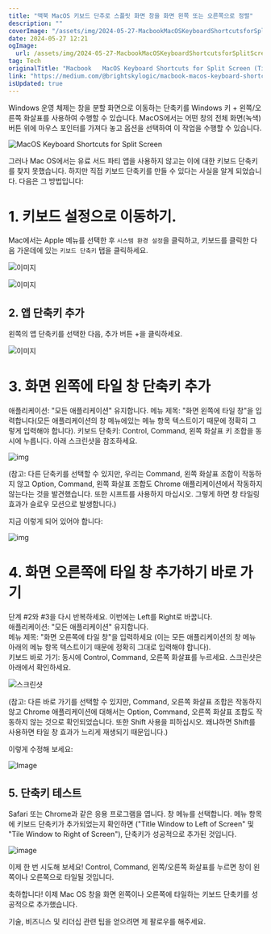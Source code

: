 ```yaml
---
title: "맥북 MacOS 키보드 단추로 스플릿 화면 창을 화면 왼쪽 또는 오른쪽으로 정렬"
description: ""
coverImage: "/assets/img/2024-05-27-MacbookMacOSKeyboardShortcutsforSplitScreenTileWindowstoLeftorRightofScreen_0.png"
date: 2024-05-27 12:21
ogImage:
  url: /assets/img/2024-05-27-MacbookMacOSKeyboardShortcutsforSplitScreenTileWindowstoLeftorRightofScreen_0.png
tag: Tech
originalTitle: "Macbook   MacOS Keyboard Shortcuts for Split Screen (Tile Windows to Left or Right of Screen)"
link: "https://medium.com/@brightskylogic/macbook-macos-keyboard-shortcuts-for-split-screen-tile-windows-left-and-right-d5ebb6342d37"
isUpdated: true
---
```


Windows 운영 체제는 창을 분할 화면으로 이동하는 단축키를 Windows 키 + 왼쪽/오른쪽 화살표를 사용하여 수행할 수 있습니다. MacOS에서는 어떤 창의 전체 화면(녹색) 버튼 위에 마우스 포인터를 가져다 놓고 옵션을 선택하여 이 작업을 수행할 수 있습니다.

![MacOS Keyboard Shortcuts for Split Screen](/assets/img/2024-05-27-MacbookMacOSKeyboardShortcutsforSplitScreenTileWindowstoLeftorRightofScreen_0.png)

그러나 Mac OS에서는 유료 서드 파티 앱을 사용하지 않고는 이에 대한 키보드 단축키를 찾지 못했습니다. 하지만 직접 키보드 단축키를 만들 수 있다는 사실을 알게 되었습니다. 다음은 그 방법입니다:

# 1. 키보드 설정으로 이동하기.

<!-- cozy-coder - 수평 -->

<ins class="adsbygoogle"
     style="display:block"
     data-ad-client="ca-pub-4877378276818686"
     data-ad-slot="1107185301"
     data-ad-format="auto"
     data-full-width-responsive="true"></ins>

<script>
     (adsbygoogle = window.adsbygoogle || []).push({});
</script>

Mac에서는 Apple 메뉴를 선택한 후 `시스템 환경 설정`을 클릭하고, 키보드를 클릭한 다음 가운데에 있는 `키보드 단축키` 탭을 클릭하세요.

![이미지](/assets/img/2024-05-27-MacbookMacOSKeyboardShortcutsforSplitScreenTileWindowstoLeftorRightofScreen_1.png)

![이미지](/assets/img/2024-05-27-MacbookMacOSKeyboardShortcutsforSplitScreenTileWindowstoLeftorRightofScreen_2.png)

## 2. 앱 단축키 추가

<!-- cozy-coder - 수평 -->

<ins class="adsbygoogle"
     style="display:block"
     data-ad-client="ca-pub-4877378276818686"
     data-ad-slot="1107185301"
     data-ad-format="auto"
     data-full-width-responsive="true"></ins>

<script>
     (adsbygoogle = window.adsbygoogle || []).push({});
</script>

왼쪽의 앱 단축키를 선택한 다음, 추가 버튼 +을 클릭하세요.

![이미지](/assets/img/2024-05-27-MacbookMacOSKeyboardShortcutsforSplitScreenTileWindowstoLeftorRightofScreen_3.png)

# 3. 화면 왼쪽에 타일 창 단축키 추가

애플리케이션: "모든 애플리케이션" 유지합니다.
메뉴 제목: "화면 왼쪽에 타일 창"을 입력합니다(모든 애플리케이션의 창 메뉴에있는 메뉴 항목 텍스트이기 때문에 정확히 그렇게 입력해야 합니다).
키보드 단축키: Control, Command, 왼쪽 화살표 키 조합을 동시에 누릅니다. 아래 스크린샷을 참조하세요.

<!-- cozy-coder - 수평 -->

<ins class="adsbygoogle"
     style="display:block"
     data-ad-client="ca-pub-4877378276818686"
     data-ad-slot="1107185301"
     data-ad-format="auto"
     data-full-width-responsive="true"></ins>

<script>
     (adsbygoogle = window.adsbygoogle || []).push({});
</script>

![img](/assets/img/2024-05-27-MacbookMacOSKeyboardShortcutsforSplitScreenTileWindowstoLeftorRightofScreen_4.png)

(참고: 다른 단축키를 선택할 수 있지만, 우리는 Command, 왼쪽 화살표 조합이 작동하지 않고 Option, Command, 왼쪽 화살표 조합도 Chrome 애플리케이션에서 작동하지 않는다는 것을 발견했습니다. 또한 시프트를 사용하지 마십시오. 그렇게 하면 창 타일링 효과가 슬로우 모션으로 발생합니다.)

지금 이렇게 되어 있어야 합니다:

![img](/assets/img/2024-05-27-MacbookMacOSKeyboardShortcutsforSplitScreenTileWindowstoLeftorRightofScreen_5.png)

<!-- cozy-coder - 수평 -->

<ins class="adsbygoogle"
     style="display:block"
     data-ad-client="ca-pub-4877378276818686"
     data-ad-slot="1107185301"
     data-ad-format="auto"
     data-full-width-responsive="true"></ins>

<script>
     (adsbygoogle = window.adsbygoogle || []).push({});
</script>

# 4. 화면 오른쪽에 타일 창 추가하기 바로 가기

단계 #2와 #3을 다시 반복하세요. 이번에는 Left를 Right로 바꿉니다.  
애플리케이션: "모든 애플리케이션" 유지합니다.  
메뉴 제목: "화면 오른쪽에 타일 창"을 입력하세요 (이는 모든 애플리케이션의 창 메뉴 아래의 메뉴 항목 텍스트이기 때문에 정확히 그대로 입력해야 합니다).  
키보드 바로 가기: 동시에 Control, Command, 오른쪽 화살표를 누르세요. 스크린샷은 아래에서 확인하세요.

![스크린샷](/assets/img/2024-05-27-MacbookMacOSKeyboardShortcutsforSplitScreenTileWindowstoLeftorRightofScreen_6.png)

(참고: 다른 바로 가기를 선택할 수 있지만, Command, 오른쪽 화살표 조합은 작동하지 않고 Chrome 애플리케이션에 대해서는 Option, Command, 오른쪽 화살표 조합도 작동하지 않는 것으로 확인되었습니다. 또한 Shift 사용을 피하십시오. 왜냐하면 Shift를 사용하면 타일 창 효과가 느리게 재생되기 때문입니다.)

<!-- cozy-coder - 수평 -->

<ins class="adsbygoogle"
     style="display:block"
     data-ad-client="ca-pub-4877378276818686"
     data-ad-slot="1107185301"
     data-ad-format="auto"
     data-full-width-responsive="true"></ins>

<script>
     (adsbygoogle = window.adsbygoogle || []).push({});
</script>

이렇게 수정해 보세요:

![Image](/assets/img/2024-05-27-MacbookMacOSKeyboardShortcutsforSplitScreenTileWindowstoLeftorRightofScreen_7.png)

## 5. 단축키 테스트

Safari 또는 Chrome과 같은 응용 프로그램을 엽니다. 창 메뉴를 선택합니다. 메뉴 항목에 키보드 단축키가 추가되었는지 확인하면 ("Title Window to Left of Screen" 및 "Tile Window to Right of Screen"), 단축키가 성공적으로 추가된 것입니다.

<!-- cozy-coder - 수평 -->

<ins class="adsbygoogle"
     style="display:block"
     data-ad-client="ca-pub-4877378276818686"
     data-ad-slot="1107185301"
     data-ad-format="auto"
     data-full-width-responsive="true"></ins>

<script>
     (adsbygoogle = window.adsbygoogle || []).push({});
</script>

![image](/assets/img/2024-05-27-MacbookMacOSKeyboardShortcutsforSplitScreenTileWindowstoLeftorRightofScreen_8.png)

이제 한 번 시도해 보세요! Control, Command, 왼쪽/오른쪽 화살표를 누르면 창이 왼쪽이나 오른쪽으로 타일될 것입니다.

축하합니다! 이제 Mac OS 창을 화면 왼쪽이나 오른쪽에 타일하는 키보드 단축키를 성공적으로 추가했습니다.

기술, 비즈니스 및 리더십 관련 팁을 얻으려면 제 팔로우를 해주세요.
